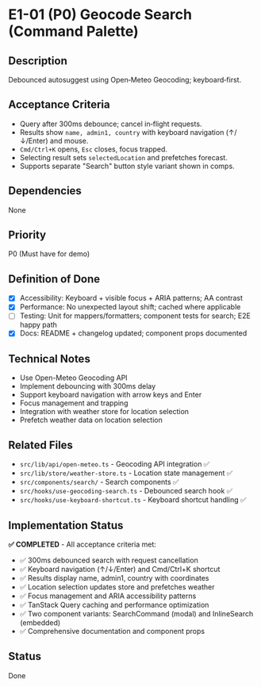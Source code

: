 # E1-01 (P0) Geocode Search (Command Palette)

## Description
Debounced autosuggest using Open‑Meteo Geocoding; keyboard‑first.

## Acceptance Criteria

* Query after 300ms debounce; cancel in‑flight requests.
* Results show `name, admin1, country` with keyboard navigation (↑/↓/Enter) and mouse.
* `Cmd/Ctrl+K` opens, `Esc` closes, focus trapped.
* Selecting result sets `selectedLocation` and prefetches forecast.
* Supports separate "Search" button style variant shown in comps.

## Dependencies
None

## Priority
P0 (Must have for demo)

## Definition of Done
- [x] Accessibility: Keyboard + visible focus + ARIA patterns; AA contrast
- [x] Performance: No unexpected layout shift; cached where applicable
- [ ] Testing: Unit for mappers/formatters; component tests for search; E2E happy path
- [x] Docs: README + changelog updated; component props documented

## Technical Notes
- Use Open-Meteo Geocoding API
- Implement debouncing with 300ms delay
- Support keyboard navigation with arrow keys and Enter
- Focus management and trapping
- Integration with weather store for location selection
- Prefetch weather data on location selection

## Related Files
- `src/lib/api/open-meteo.ts` - Geocoding API integration ✅
- `src/lib/store/weather-store.ts` - Location state management ✅
- `src/components/search/` - Search components ✅
- `src/hooks/use-geocoding-search.ts` - Debounced search hook ✅
- `src/hooks/use-keyboard-shortcut.ts` - Keyboard shortcut handling ✅

## Implementation Status
**✅ COMPLETED** - All acceptance criteria met:
- ✅ 300ms debounced search with request cancellation
- ✅ Keyboard navigation (↑/↓/Enter) and Cmd/Ctrl+K shortcut
- ✅ Results display name, admin1, country with coordinates
- ✅ Location selection updates store and prefetches weather
- ✅ Focus management and ARIA accessibility patterns
- ✅ TanStack Query caching and performance optimization
- ✅ Two component variants: SearchCommand (modal) and InlineSearch (embedded)
- ✅ Comprehensive documentation and component props

## Status
Done